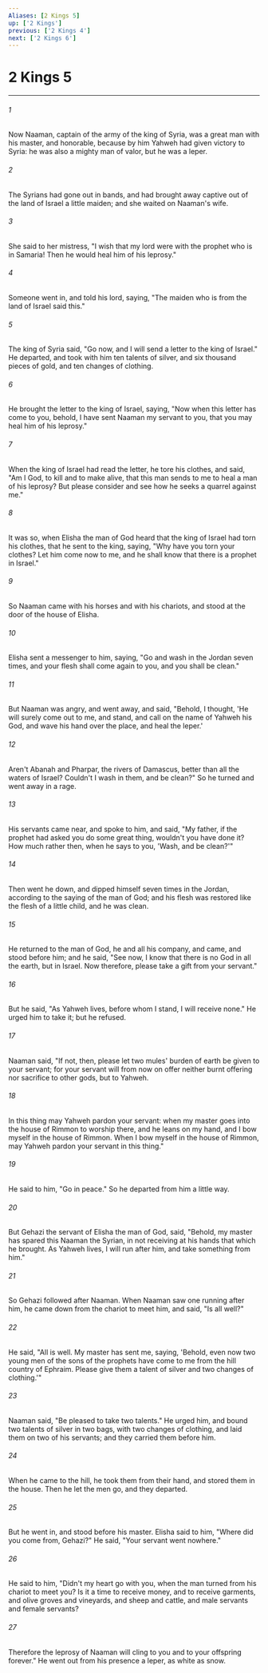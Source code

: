 ```yaml
---
Aliases: [2 Kings 5]
up: ['2 Kings']
previous: ['2 Kings 4']
next: ['2 Kings 6']
---
```

# 2 Kings 5
***





###### 1 

Now Naaman, captain of the army of the king of Syria, was a great man with his master, and honorable, because by him Yahweh had given victory to Syria: he was also a mighty man of valor, but he was a leper. 



###### 2 

The Syrians had gone out in bands, and had brought away captive out of the land of Israel a little maiden; and she waited on Naaman's wife. 



###### 3 

She said to her mistress, "I wish that my lord were with the prophet who is in Samaria! Then he would heal him of his leprosy." 



###### 4 

Someone went in, and told his lord, saying, "The maiden who is from the land of Israel said this." 



###### 5 

The king of Syria said, "Go now, and I will send a letter to the king of Israel." He departed, and took with him ten talents of silver, and six thousand pieces of gold, and ten changes of clothing. 



###### 6 

He brought the letter to the king of Israel, saying, "Now when this letter has come to you, behold, I have sent Naaman my servant to you, that you may heal him of his leprosy." 



###### 7 

When the king of Israel had read the letter, he tore his clothes, and said, "Am I God, to kill and to make alive, that this man sends to me to heal a man of his leprosy? But please consider and see how he seeks a quarrel against me." 



###### 8 

It was so, when Elisha the man of God heard that the king of Israel had torn his clothes, that he sent to the king, saying, "Why have you torn your clothes? Let him come now to me, and he shall know that there is a prophet in Israel." 



###### 9 

So Naaman came with his horses and with his chariots, and stood at the door of the house of Elisha. 



###### 10 

Elisha sent a messenger to him, saying, "Go and wash in the Jordan seven times, and your flesh shall come again to you, and you shall be clean." 



###### 11 

But Naaman was angry, and went away, and said, "Behold, I thought, 'He will surely come out to me, and stand, and call on the name of Yahweh his God, and wave his hand over the place, and heal the leper.' 



###### 12 

Aren't Abanah and Pharpar, the rivers of Damascus, better than all the waters of Israel? Couldn't I wash in them, and be clean?" So he turned and went away in a rage. 



###### 13 

His servants came near, and spoke to him, and said, "My father, if the prophet had asked you do some great thing, wouldn't you have done it? How much rather then, when he says to you, 'Wash, and be clean?'" 



###### 14 

Then went he down, and dipped himself seven times in the Jordan, according to the saying of the man of God; and his flesh was restored like the flesh of a little child, and he was clean. 



###### 15 

He returned to the man of God, he and all his company, and came, and stood before him; and he said, "See now, I know that there is no God in all the earth, but in Israel. Now therefore, please take a gift from your servant." 



###### 16 

But he said, "As Yahweh lives, before whom I stand, I will receive none." He urged him to take it; but he refused. 



###### 17 

Naaman said, "If not, then, please let two mules' burden of earth be given to your servant; for your servant will from now on offer neither burnt offering nor sacrifice to other gods, but to Yahweh. 



###### 18 

In this thing may Yahweh pardon your servant: when my master goes into the house of Rimmon to worship there, and he leans on my hand, and I bow myself in the house of Rimmon. When I bow myself in the house of Rimmon, may Yahweh pardon your servant in this thing." 



###### 19 

He said to him, "Go in peace." So he departed from him a little way. 



###### 20 

But Gehazi the servant of Elisha the man of God, said, "Behold, my master has spared this Naaman the Syrian, in not receiving at his hands that which he brought. As Yahweh lives, I will run after him, and take something from him." 



###### 21 

So Gehazi followed after Naaman. When Naaman saw one running after him, he came down from the chariot to meet him, and said, "Is all well?" 



###### 22 

He said, "All is well. My master has sent me, saying, 'Behold, even now two young men of the sons of the prophets have come to me from the hill country of Ephraim. Please give them a talent of silver and two changes of clothing.'" 



###### 23 

Naaman said, "Be pleased to take two talents." He urged him, and bound two talents of silver in two bags, with two changes of clothing, and laid them on two of his servants; and they carried them before him. 



###### 24 

When he came to the hill, he took them from their hand, and stored them in the house. Then he let the men go, and they departed. 



###### 25 

But he went in, and stood before his master. Elisha said to him, "Where did you come from, Gehazi?" He said, "Your servant went nowhere." 



###### 26 

He said to him, "Didn't my heart go with you, when the man turned from his chariot to meet you? Is it a time to receive money, and to receive garments, and olive groves and vineyards, and sheep and cattle, and male servants and female servants? 



###### 27 

Therefore the leprosy of Naaman will cling to you and to your offspring forever." He went out from his presence a leper, as white as snow.
